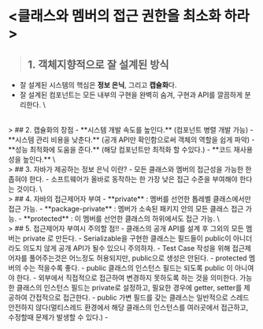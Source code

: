 # <클래스와 멤버의 접근 권한을 최소화 하라>


> ## 1. 객체지향적으로 잘 설계된 방식
- 잘 설계된 시스템의 핵심은 **정보 은닉**, 그리고 **캡슐화**다.
- 잘 설계된 컴포넌트는 모든 내부의 구현을 완벽히 숨겨, 구현과 API를 깔끔하게 분리한다. \
<br>
> ## 2. 캡슐화의 장점
- **시스템 개발 속도를 높인다.** (컴포넌트 병렬 개발 가능)
- **시스템 관리 비용을 낮춘다.** (공개 API만 확인함으로써 객체의 역할을 쉽게 파악)
- **성능 최적화에 도움을 준다.** (해당 컴포넌트만 최적화 할 수있다.)
- **코드 재사용성을 높인다.** \
<br>  
> ## 3. 자바가 제공하는 정보 은닉 이란?
- 모든 클래스와 멤버의 접근성을 가능한 한 좁혀야 한다.
- 소프트웨어가 올바로 동작하는 한 가장 낮은 접근 수준을 부여해야 한다는 것이다. \
<br>  
> ## 4. 자바의 접근제어자 부여
- **private** : 멤버를 선언한 톱레벨 클래스에서만 접근 가능.
- **package-private** : 멤버가 소속된 패키지 안의 모든 클래스 접근 가능.
- **protected** : 이 멤버를 선언한 클래스의 하위에서도 접근 가능. \
<br>  
> ## 5. 접근제어자 부여시 주의할 점!!
- 클래스의 공개 API를 설계 후 그외의 모든 멤버는 private 로 만든다.
- Serializable을 구현한 클래스는 필드들이 public이 아니더라도 의도치 않게 공개 API가 될수 있으니 주의하자.
- Test Case 작성을 위해 접근제어자를 풀어주는것은 어느정도 허용되지만, public으로 생성은 안된다.
- protected 멤버의 수는 적을수록 좋다.
- public 클래스의 인스턴스 필드는 되도록 public 이 아니여야 한다.
  - 외부에서 직접적으로 접근하여 변경하지 못하도록 하는 것을 의미한다. 가능한 클래스의 인스턴스 필드는 private로 설정하고, 필요한 경우에 getter, setter를 제공하여 간접적으로 접근한다.
  - public 가변 필드를 갖는 클래스는 일반적으로 스레드 안전하지 않다(멀티스레드 환경에서 해당 클래스의 인스턴스를 여러곳에서 접근하고, 수정할때 문제가 발생할 수 있다.)
  - 